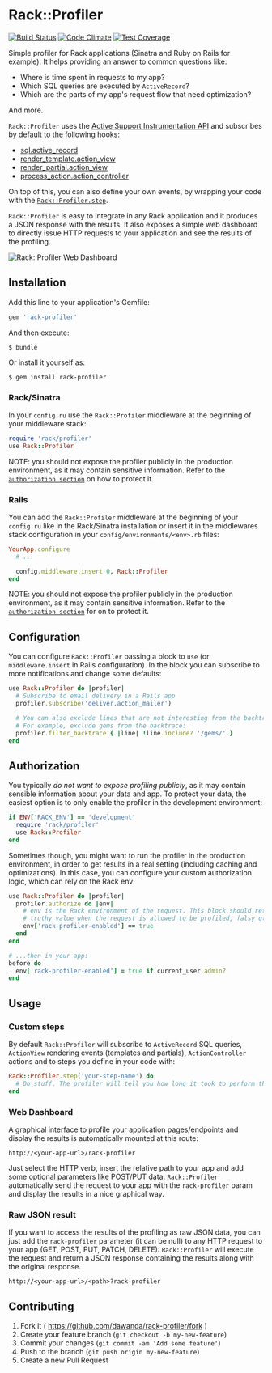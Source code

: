 # Rack::Profiler

[![Build Status](https://travis-ci.org/dawanda/rack-profiler.svg)](https://travis-ci.org/dawanda/rack-profiler) [![Code Climate](https://codeclimate.com/github/dawanda/rack-profiler/badges/gpa.svg)](https://codeclimate.com/github/dawanda/rack-profiler) [![Test Coverage](https://codeclimate.com/github/dawanda/rack-profiler/badges/coverage.svg)](https://codeclimate.com/github/dawanda/rack-profiler)

Simple profiler for Rack applications (Sinatra and Ruby on Rails for example).
It helps providing an answer to common questions like:

  - Where is time spent in requests to my app?
  - Which SQL queries are executed by `ActiveRecord`?
  - Which are the parts of my app's request flow that need optimization?

And more.

`Rack::Profiler` uses the [Active Support Instrumentation
API](http://guides.rubyonrails.org/active_support_instrumentation.html) and
subscribes by default to the following hooks:

  * [sql.active_record](http://guides.rubyonrails.org/active_support_instrumentation.html#sql-active-record)
  * [render_template.action_view](http://guides.rubyonrails.org/active_support_instrumentation.html#render_template.action_view)
  * [render_partial.action_view](http://guides.rubyonrails.org/active_support_instrumentation.html#render_partial.action_view)
  * [process_action.action_controller](http://guides.rubyonrails.org/active_support_instrumentation.html#process_action.action_controller)

On top of this, you can also define your own events, by wrapping your code with
the [`Rack::Profiler.step`](#custom-steps).

`Rack::Profiler` is easy to integrate in any Rack application and it produces a
JSON response with the results. It also exposes a simple web dashboard to directly
issue HTTP requests to your application and see the results of the profiling.

![Rack::Profiler Web Dashboard](http://i.imgur.com/tcUSYle.png?1)

## Installation

Add this line to your application's Gemfile:

```ruby
gem 'rack-profiler'
```

And then execute:

    $ bundle

Or install it yourself as:

    $ gem install rack-profiler

### Rack/Sinatra

In your `config.ru` use the `Rack::Profiler` middleware at the beginning of your
middleware stack:

```ruby
require 'rack/profiler'
use Rack::Profiler
```

NOTE: you should not expose the profiler publicly in the production environment,
as it may contain sensitive information. Refer to the [`authorization
section`](#authorization) on how to protect it.

### Rails

You can add the `Rack::Profiler` middleware at the beginning of your `config.ru`
like in the Rack/Sinatra installation or insert it in the middlewares stack configuration
in your `config/environments/<env>.rb` files:

```ruby
YourApp.configure
  # ...

  config.middleware.insert 0, Rack::Profiler
end
```

NOTE: you should not expose the profiler publicly in the production environment,
as it may contain sensitive information. Refer to the [`authorization
section`](#authorization) for on to protect it.

## Configuration

You can configure `Rack::Profiler` passing a block to `use` (or
`middleware.insert` in Rails configuration). In the block you can subscribe to
more notifications and change some defaults:

```ruby
use Rack::Profiler do |profiler|
  # Subscribe to email delivery in a Rails app
  profiler.subscribe('deliver.action_mailer')

  # You can also exclude lines that are not interesting from the backtrace
  # For example, exclude gems from the backtrace:
  profiler.filter_backtrace { |line| !line.include? '/gems/' }
end
```

## Authorization

You typically *do not want to expose profiling publicly*, as it may contain
sensible information about your data and app. To protect your data, the easiest
option is to only enable the profiler in the development environment:

```ruby
if ENV['RACK_ENV'] == 'development'
  require 'rack/profiler'
  use Rack::Profiler
end
```

Sometimes though, you might want to run the profiler in the production
environment, in order to get results in a real setting (including caching and
optimizations). In this case, you can configure your custom authorization logic,
which can rely on the Rack env:

```ruby
use Rack::Profiler do |profiler|
  profiler.authorize do |env|
    # env is the Rack environment of the request. This block should return a
    # truthy value when the request is allowed to be profiled, falsy otherwise.
    env['rack-profiler-enabled'] == true
  end
end

# ...then in your app:
before do
  env['rack-profiler-enabled'] = true if current_user.admin?
end
```

## Usage

### Custom steps

By default `Rack::Profiler` will subscribe to `ActiveRecord` SQL queries,
`ActionView` rendering events (templates and partials), `ActionController`
actions and to steps you define in your code with:

```ruby
Rack::Profiler.step('your-step-name') do
  # Do stuff. The profiler will tell you how long it took to perform this step
end
```

### Web Dashboard

A graphical interface to profile your application pages/endpoints and display the
results is automatically mounted at this route:

    http://<your-app-url>/rack-profiler

Just select the HTTP verb, insert the relative path to your app and add some
optional parameters like POST/PUT data: `Rack::Profiler` automatically send
the request to your app with the `rack-profiler` param and display the
results in a nice graphical way.


### Raw JSON result

If you want to access the results of the profiling as raw JSON data, you can just
add the `rack-profiler` parameter (it can be null) to any HTTP request
to your app (GET, POST, PUT, PATCH, DELETE): `Rack::Profiler` will execute the
request and return a JSON response containing the results along with the
original response.

    http://<your-app-url>/<path>?rack-profiler

## Contributing

1. Fork it ( https://github.com/dawanda/rack-profiler/fork )
2. Create your feature branch (`git checkout -b my-new-feature`)
3. Commit your changes (`git commit -am 'Add some feature'`)
4. Push to the branch (`git push origin my-new-feature`)
5. Create a new Pull Request
